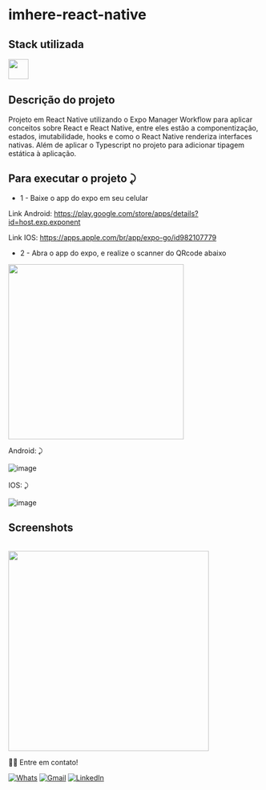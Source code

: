 # imhere-react-native


## Stack utilizada
<img width="40px" src="https://user-images.githubusercontent.com/77758027/210029739-747a82a8-b0bf-4db9-98aa-7962da71d27f.png" />


## Descrição do projeto 

<p>Projeto em React Native utilizando o Expo Manager Workflow para aplicar conceitos
sobre React e React Native, entre 
eles estão a componentização, estados, imutabilidade, hooks e como o React Native 
renderiza interfaces nativas. Além de aplicar o Typescript no projeto para adicionar 
tipagem estática à aplicação. </p>

     

## Para executar o projeto ⤸
     
   * 1 - Baixe o app do expo em seu celular
   
   Link Android: https://play.google.com/store/apps/details?id=host.exp.exponent
   
   Link IOS: https://apps.apple.com/br/app/expo-go/id982107779
   
   * 2 - Abra o app do expo, e realize o scanner do QRcode abaixo
   <img width="350px" src="https://user-images.githubusercontent.com/77758027/210073479-68b2a7c7-d5a1-46b5-9246-46ddcaddeee9.png" />
   
   Android: ⤸
     </br>
     </br>
     ![image](https://user-images.githubusercontent.com/77758027/210073642-78b550ce-86eb-4c77-8e54-422e815912aa.png)
     </br>
     </br>
   IOS:  ⤸
     </br>
     </br>
     ![image](https://user-images.githubusercontent.com/77758027/210073772-0973bee8-6588-47f1-b109-ecf2c5710fd0.png)


## Screenshots
  <br/>
 <img width="400px" src="https://user-images.githubusercontent.com/77758027/210074086-e2f3cb4c-c02f-4551-a08c-48107c1743a1.png" />
 




👋🏽 Entre em contato!
<br/>

 <a href="https://api.whatsapp.com/send?phone=5581991431834" target="_blank">![Whats](https://img.shields.io/badge/WhatsApp-25D366?style=for-the-badge&logo=whatsapp&logoColor=white)</a>
 <a href="mailto:jhonny_040996@hotmail.com">![Gmail](https://img.shields.io/badge/Gmail-D14836?style=for-the-badge&logo=gmail&logoColor=white)</a>
 <a href="https://www.linkedin.com/in/joandersonsilva337/" target="_blank">![LinkedIn](https://img.shields.io/badge/linkedin-%230077B5.svg?style=for-the-badge&logo=linkedin&logoColor=white)</a> 

 




